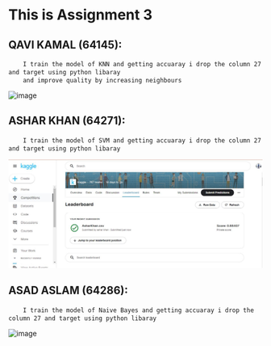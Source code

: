 # This is Assignment 3

## QAVI KAMAL (64145):
        I train the model of KNN and getting accuaray i drop the column 27 and target using python libaray 
        and improve quality by increasing neighbours  
![image](https://user-images.githubusercontent.com/99618952/169029567-86d7a188-ae67-4273-82e2-0471a2fda922.png)

## ASHAR KHAN (64271):
        I train the model of SVM and getting accuaray i drop the column 27 and target using python libaray 
![image](https://github.com/qavikamal2323/Ai266-spring22/blob/main/Assignment%203/SVM_KAGGLE_SCORE.JPG?raw=true)

## ASAD ASLAM (64286):
        I train the model of Naive Bayes and getting accuaray i drop the column 27 and target using python libaray 
![image](https://user-images.githubusercontent.com/92552475/169075593-f29d7865-21c4-4dd2-a445-b5a730720b07.png)

